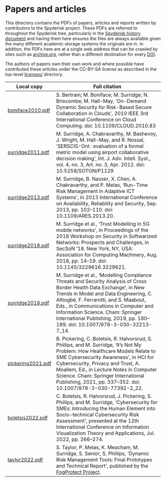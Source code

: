 # Papers and articles

This directory contains the PDFs of papers, articles and reports written by contributors to
the Spyderisk project. These PDFs are referred to throughout the Spyderisk tree, particularly in
the [Spyderisk history document](./../../HISTORY.md) and having them here
ensures the files are always available given the many different academic storage systems the originals are in.
In addition, the PDFs here are at a single web address that can be crawled by 
sites such as [archive.org](https://archive.org),
rather than a different destination for every [DOI](https://en.wikipedia.org/wiki/Digital_object_identifier).

The authors of papers own their own work and where possible have contributed these articles under the CC-BY-SA license
as described in the top-level [licenses/](../../licences/README.md) directory.

| Local copy                             | Full citation |
| -------------                          | ------------- |
| [boniface2010.pdf](./boniface2010.pdf) |S. Bertram; M. Boniface; M. Surridge; N. Briscombe; M. Hall-May,  ‘On-Demand Dynamic Security for Risk-Based Secure Collaboration in Clouds’, 2010 IEEE 3rd International Conference on Cloud Computing. doi: 10.1109/CLOUD.2010.83 |
| [surridge2011.pdf](./surridge2011.pdf) |M. Surridge, A. Chakravarthy, M. Bashevoy, J. Wright, M. Hall-May, and R. Nossal, ‘SERSCIS-Ont : evaluation of a formal metric model using airport collaborative decision making’, Int. J. Adv. Intell. Syst., vol. 4, no. 3, Art. no. 3, Apr. 2012. doi: 10.5258/SOTON/P1129 |
|[surridge2013.pdf](./surridge2013.pdf)  | M. Surridge, B. Nasser, X. Chen, A. Chakravarthy, and P. Melas, ‘Run-Time Risk Management in Adaptive ICT Systems’, in 2013 International Conference on Availability, Reliability and Security, Sep. 2013, pp. 102–110. doi: 10.1109/ARES.2013.20. |
|[surridge2018.pdf](./surridge2018.pdf)  | M. Surridge et al., ‘Trust Modelling in 5G mobile networks’, in Proceedings of the 2018 Workshop on Security in Softwarized Networks: Prospects and Challenges, in SecSoN ’18. New York, NY, USA: Association for Computing Machinery, Aug. 2018, pp. 14–19. doi: 10.1145/3229616.3229621. |
|[surridge2019.pdf](./surridge2019.pdf)  | M. Surridge et al., ‘Modelling Compliance Threats and Security Analysis of Cross Border Health Data Exchange’, in New Trends in Model and Data Engineering, C. Attiogbé, F. Ferrarotti, and S. Maabout, Eds., in Communications in Computer and Information Science. Cham: Springer International Publishing, 2019, pp. 180–189. doi: 10.1007/978-3-030-32213-7_14. |
|[pickering2021.pdf](./pickering2021.pdf)| B. Pickering, C. Boletsis, R. Halvorsrud, S. Phillips, and M. Surridge, ‘It’s Not My Problem: How Healthcare Models Relate to SME Cybersecurity Awareness’, in HCI for Cybersecurity, Privacy and Trust, A. Moallem, Ed., in Lecture Notes in Computer Science. Cham: Springer International Publishing, 2021, pp. 337–352. doi: 10.1007/978-3-030-77392-2_22. |
|[boletsis2022.pdf](./boletsis2022.pdf)  | C. Boletsis, R. Halvorsrud, J. Pickering, S. Phillips, and M. Surridge, ‘Cybersecurity for SMEs: Introducing the Human Element into Socio-technical Cybersecurity Risk Assessment’, presented at the 12th International Conference on Information Visualization Theory and Applications, Jul. 2022, pp. 266–274. |
|[taylor2022.pdf](./taylor2022.pdf)      | S. Taylor, P. Melas, K. Meacham, M. Surridge, S. Senior, S. Phillips, 'Dynamic Risk Management Tools: Final Prototypes and Technical Report', published by the [FogProtect Project](https://fogprotect.eu/).|
